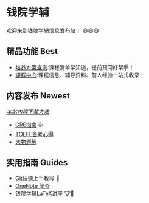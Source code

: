 # 钱院学辅

欢迎来到钱院学辅信息发布站！  :smiley::smiley::smiley:

## 精品功能 Best
- [培养方案查询](/program/):课程清单早知道，提前预习好帮手！
- [课程中心](/course/):课程信息、辅导资料、前人经验一站式收录！

## 内容发布 Newest
[*本站内容下载方法*](/others/Guidance)

- [GRE指南](/bookhub/002) :+1:
- [TOEFL备考心得](/bookhub/001)
- [大物题解](/bookhub/003) 

## 实用指南 Guides
- [Git快速上手教程](/tutorials/Git-Tutorial) :eyes:
- [OneNote 简介](/tutorials/OneNote-Tutorial)
- [钱院学辅LaTeX讲座](https://github.com/qyxf/lec-on-LaTeX) :cow::beer:

